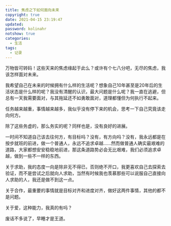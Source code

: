 ```yaml
---
title: 焦虑之下如何面向未来
copyright: true
date: 2021-04-15 23:19:47
updated:
password: kolinahr
notshow: true
categories:
  - 生活
tags:
  - 记录
---
```


万物皆可转码！这些天来的焦虑缘起于此么？或许有个七八分吧，无尽的焦虑，我该怎样面对未来。

我希望自己在未来的时候拥有什么样的生活呢？想象自己10年甚至是20年后的生活状态是什么样的呢？我没有清醒的认识，最大问题是什么呢？我一直在逃避，但总有一天我需要面对，与其拖延还不如勇敢面对，道理都懂但为何执行不起来。

任务越来越重，事情越来越多，我似乎没有停下来的机会，思考一下自己究竟该走向何方。

除了这些务虚的，那么务实的呢？同样也是，没有良好的进展。

一时间不知道自己该去往何方，有目标吗？没有，有方向吗？没有，我永远都是在按步就班的前进，做一个普通人，永远不追求卓越……然而做普通人确实最艰难的道路，大家都想安安稳稳地前进，那这条道路势必会无比艰难，我们必须追求卓越，做到一些不一样的东西。

关于求助，我的态度一向是除非无不得已，否则绝不开口，我更喜欢自己去探索去验证，而不是尝试之后就向人求助，当然有时候我也羡慕那些可以说服自己直接向人求助的人，我还是做不到这一点。

关于合作，最重要的事情就是目标对齐和进度对齐，做好这两件事情，其他的都不是问题。

关于爱，这种能力，我真的有吗？

废话不多说了，早睡才是王道。